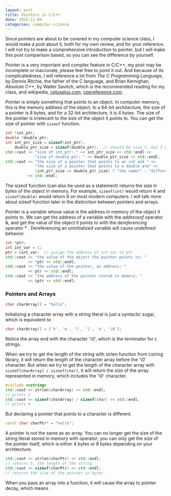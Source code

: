 ```yaml
---
layout: post
title: Pointers in C/C++
date: 2015-11-09
categories: computer-science
---
```



Since pointers are about to be covered in my computer science class,
I would make a post about it, both for my own review, and for your reference.
I will not try to make a comprehensive introduction to pointer, but I will make
this post comparison based, so you can see the difference by yourself.

Pointer is a very important and complex feature in C/C++, my post may be incomplete or inaccurate,
please feel free to point it out. 
And because of its complicatedness, I will reference a lot from 
*The C Programming Language*, by Dennis Ritchie, the father of the C language, and Brian Kernighan, 
*Absolute C++*, by Walter Savitch, which is the recommended reading for my class,
and wikipedia, [cplusplus.com](http://www.cplusplus.com/), [cppreference.com](http://en.cppreference.com/w/).

<!--
Most modern programming languages, like Java or Python, have abandoned the use of pointers, 
which when abused, can cause catastrophic consequences. They instead make use of
reference, which makes no difference between the reference itself and the object obtained from dereference.
-->

Pointer is simply something that points to an object. In computer memory, this is
the memory address of the object. In a 64-bit architecture, the size of a pointer
is 8 bytes, and for a 32-bit architecture, it is 4 bytes. The size of the pointer
is irrelevant to the size of the object it points to. You can get the size of pointer
with ```sizeof``` function.

```c++
int *int_ptr;
double *double_ptr;
int int_ptr_size = sizeof(int_ptr), 
    double_ptr_size = sizeof(double_ptr);  // should be size_t, but I will use int for simplicity
std::cout << "size of int_ptr: " << int_ptr_size << std::endl << 
             "size of double_ptr: " << double_ptr_size << std::endl;
std::cout << "the size of a pointer that points to an int and " <<
             "the size of a pointer that points to a double are" <<
             (int_ptr_size == double_ptr_size) ? "the same!" : "different!" 
          << std::endl;
```

The sizeof function (can also be used as a statement) returns the size in bytes of
the object in memory. For example, ```sizeof(int)``` would return 4 
and ```sizeof(double)``` would return 8 on most modern computers. I will talk more
about sizeof function later in the distinction between pointers and arrays.

Pointer is a variable whose value is the address in memory of the object it points to.
We can get the address of a variable with the _addressof_ operator &, and get the value of the
object it points to with the _dereferencing_ operator * . Dereferencing an
uninitialized variable will cause undefined behavior.

```c++
int *ptr;
int int_var = 1;
ptr = &int_var;  // assign the address of int_var to ptr
std::cout << "the value of the object the pointer points to: " 
          << *ptr << std::endl;
std::cout << "the value of the pointer, an address: " 
          << ptr << std::endl;
std::cout << "the address of the pointer stored in memory: " 
          << &ptr << std::endl;
```


### Pointers and Arrays

```c++
char charArray[] = "hello";
```

Initializing a character array with a string literal is just a syntactic sugar, which is equivalent to

```c++
char charArray[] = {'h', 'e', 'l', 'l', 'o', '\0'};
```

Notice the array end with the character '\0', which is the terminator for c strings.

When we try to get the length of the string with strlen function from cstring library,
it will return the length of the character array before the '\0' character.
But when we try to get the length of the character array with ```sizeof(charArray) / sizeof(char)```,
it will return the size of the array represented in memory, which includes the
'\0' character.

```c++
#include <cstring>
std::cout << strlen(charArray) << std::endl;
// prints 5
std::cout << sizeof(charArray) / sizeof(char) << std::endl;
// prints 6
```

But declaring a pointer that points to a character is different.

```c++
const char charPtr* = "hello";
```

A pointer is not the same as an array. You can no longer get the size of the
string literal stored in memory with operator; you can only get the size of the
pointer itself, which is either 4 bytes or 8 bytes depending on your architecture.

```c++
std::cout << strlen(charPtr) << std::endl;
// returns 5, the length of the string
std::cout << sizeof(charPtr) << std::endl;
// returns the size of the pointer in bytes
```

When you pass an array into a function, it will cause the array to pointer decay,
which means 
